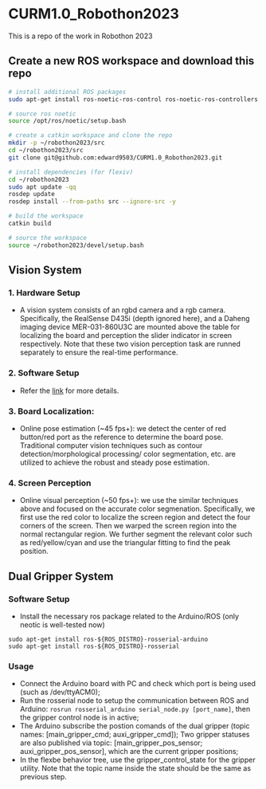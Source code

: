 # CURM1.0_Robothon2023
This is a repo of the work in Robothon 2023

## Create a new ROS workspace and download this repo
```bash
# install additional ROS packages
sudo apt-get install ros-noetic-ros-control ros-noetic-ros-controllers

# source ros noetic
source /opt/ros/noetic/setup.bash

# create a catkin workspace and clone the repo
mkdir -p ~/robothon2023/src
cd ~/robothon2023/src
git clone git@github.com:edward9503/CURM1.0_Robothon2023.git

# install dependencies (for flexiv)
cd ~/robothon2023
sudo apt update -qq
rosdep update
rosdep install --from-paths src --ignore-src -y

# build the workspace
catkin build

# source the workspace
source ~/robothon2023/devel/setup.bash
```

## Vision System

### 1. Hardware Setup
- A vision system consists of an rgbd camera and a rgb camera. Specifically, the RealSense D435i (depth ignored here), and a Daheng imaging device MER-031-860U3C
are mounted above the table for localizing the board and perception the slider 
indicator in screen respectively. Note that these two vision perception task are runned separately to ensure the real-time performance.

### 2. Software Setup
- Refer the [link](https://github.com/edward9503/CURM1.0_Robothon2023/tree/main/vision) for more details.

### 3. Board Localization:
- Online pose estimation (~45 fps+): we detect the center of red button/red port as the reference 
to determine the board pose. Traditional computer vision techniques such as contour detection/morphological processing/
color segmentation, etc. are utilized to achieve the robust and steady pose estimation.

### 4. Screen Perception
- Online visual perception (~50 fps+): we use the similar techniques above and focused on the accurate color segmenation. 
Specifically, we first use the red color to localize the screen region and detect the four corners of the screen. Then we
warped the screen region into the normal rectangular region. We further segment the relevant color such as red/yellow/cyan 
and use the triangular fitting to find the peak position. 

## Dual Gripper System
### Software Setup 
- Install the necessary ros package related to the Arduino/ROS (only neotic is well-tested now)
```
sudo apt-get install ros-${ROS_DISTRO}-rosserial-arduino
sudo apt-get install ros-${ROS_DISTRO}-rosserial
```
### Usage
- Connect the Arduino board with PC and check which port is being used (such as /dev/ttyACM0);
- Run the rosserial node to setup the communication between ROS and Arduino: ```rosrun rosserial_arduino serial_node.py [port_name]```, then the gripper control node is in active;
- The Arduino subscribe the postion comands of the dual gripper (topic names: [main_gripper_cmd; auxi_gripper_cmd]); Two gripper statuses are also published via topic: [main_gripper_pos_sensor; auxi_gripper_pos_sensor], which are the current gripper positions;
- In the flexbe behavior tree, use the gripper_control_state for the gripper utility. Note that the topic name inside the state should be the same as previous step.

